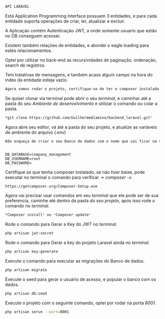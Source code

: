 ```sh
API LARAVEL
```

Está Application Programming Interface possuem 3 entidades, e para cada entidade suporta operações de criar, ler, atualizar e excluir.

A Aplicação contém Autenticação JWT, a onde somente usuario que estão no DB conseguem acessar.

Existem também relações de entidades, e abordei o eagle loading para estes relacionamentos.

Optei por utilizar no back-end as recursividades de paginação, ordenação, search de registros.

Tem tratativas de mensagens, e também acaso algum campo na hora do index da entidade esteja vazio.

```sh
Agora vamos rodar o projeto, certifique-se de ter o composer instalado.
```

Se quiser clonar via terminal pode abrir o seu *terminal*, e caminhar até a pasta do seu *Ambiente de desenvolvimento* e utilizar o comando ou colar a pasta.

```sh
*git clone https://github.com/GuilhermeAlamino/backend_laravel.git* 
```

Agora abre seu editor, vá até a pasta do seu projeto, e atualize as variáveis de ambiente do arquivo (*.env*)


```sh
Não esqueça de criar o seu Banco de dados com o nome que vai ficar na variavel de ambiente DB_DATABASE, optei por somente alterar ela.
```

```dosini

DB_DATABASE=company_management
DB_USERNAME=root
DB_PASSWORD=
```

Certifique se que tenha composer instalado, se não tiver baixe, pode executar no terminal o comando para verificar -> *composer -v*.
```sh
https://getcomposer.org/Composer-Setup.exe
```

Agora vai precisar usar comandos em seu *terminal* que ele pode ser de sua preferencia, caminhe até dentro da pasta *do seu projeto*, após isso rode o comando no *terminal*.
```sh
*Composer install* ou *Composer update*
```

Rode o comando para Gerar a Key do JWT no *terminal*.
```sh
php artisan jwt:secret
```

Rode o comando para Gerar a key do projeto Laravel ainda no *terminal*.
```sh
php artisan key:generate
```

Execute o comando para executar as migrações do Banco de dados.
```sh
php artisan migrate
```

Execute o seed para gerar o usuário de acesso, e popular o banco com os dados.
```sh
php artisan db:seed
```

Execute o projeto com o seguinte comando, optei por rodar na porta 8001.
```sh
php artisan serve --port=8001
```
